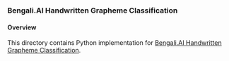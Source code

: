 ### Bengali.AI Handwritten Grapheme Classification

#### Overview
This directory contains Python implementation for [Bengali.AI Handwritten Grapheme Classification](https://www.kaggle.com/c/bengaliai-cv19).
